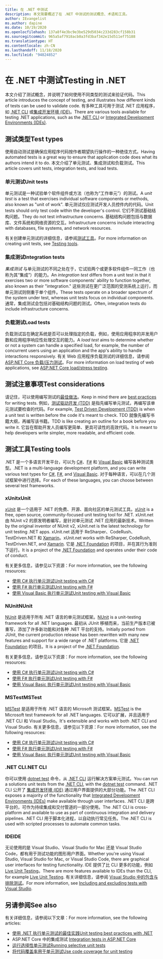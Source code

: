 ```yaml
---
title: 在 .NET 中测试
description: 本文简要概述了在 .NET 中测试的测试概念、术语和工具。
author: IEvangelist
ms.author: dapine
ms.date: 10/19/2020
ms.openlocfilehash: 137a8f4e3bc9e3be529d5034c233d283cf158b31
ms.sourcegitcommit: 965a5af7918acb0a3fd3baf342e15d511ef75188
ms.translationtype: HT
ms.contentlocale: zh-CN
ms.lasthandoff: 11/18/2020
ms.locfileid: "94824852"
---
```

# <a name="testing-in-net"></a><span data-ttu-id="b8459-103">在 .NET 中测试</span><span class="sxs-lookup"><span data-stu-id="b8459-103">Testing in .NET</span></span>

<span data-ttu-id="b8459-104">本文介绍了测试概念，并说明了如何使用不同类型的测试来验证代码。</span><span class="sxs-lookup"><span data-stu-id="b8459-104">This article introduces the concept of testing, and illustrates how different kinds of tests can be used to validate code.</span></span> <span data-ttu-id="b8459-105">有多种工具可用于测试 .NET 应用程序，如 [.NET CLI](#net-cli) 或[集成开发环境 (IDE)](#ide)。</span><span class="sxs-lookup"><span data-stu-id="b8459-105">There are various tools available for testing .NET applications, such as the [.NET CLI](#net-cli) or [Integrated Development Environments (IDEs)](#ide).</span></span>

## <a name="test-types"></a><span data-ttu-id="b8459-106">测试类型</span><span class="sxs-lookup"><span data-stu-id="b8459-106">Test types</span></span>

<span data-ttu-id="b8459-107">使用自动测试是确保应用程序代码按作者期望执行操作的一种绝佳方式。</span><span class="sxs-lookup"><span data-stu-id="b8459-107">Having automated tests is a great way to ensure that application code does what its authors intend it to do.</span></span> <span data-ttu-id="b8459-108">本文介绍了单元测试、集成测试和负载测试。</span><span class="sxs-lookup"><span data-stu-id="b8459-108">This article covers unit tests, integration tests, and load tests.</span></span>

### <a name="unit-tests"></a><span data-ttu-id="b8459-109">单元测试</span><span class="sxs-lookup"><span data-stu-id="b8459-109">Unit tests</span></span>

<span data-ttu-id="b8459-110">单元测试是一种试验单个软件组件或方法（也称为“工作单元”）的测试。</span><span class="sxs-lookup"><span data-stu-id="b8459-110">A *unit test* is a test that exercises individual software components or methods, also known as "unit of work".</span></span> <span data-ttu-id="b8459-111">单元测试仅应测试开发人员控件内的代码。</span><span class="sxs-lookup"><span data-stu-id="b8459-111">Unit tests should only test code within the developer's control.</span></span> <span data-ttu-id="b8459-112">它们不测试基础结构问题。</span><span class="sxs-lookup"><span data-stu-id="b8459-112">They do not test infrastructure concerns.</span></span> <span data-ttu-id="b8459-113">基础结构问题包括与数据库、文件系统和网络资源的交互。</span><span class="sxs-lookup"><span data-stu-id="b8459-113">Infrastructure concerns include interacting with databases, file systems, and network resources.</span></span>

<span data-ttu-id="b8459-114">有关创建单元测试的详细信息，请参阅[测试工具](#testing-tools)。</span><span class="sxs-lookup"><span data-stu-id="b8459-114">For more information on creating unit tests, see [Testing tools](#testing-tools).</span></span>

### <a name="integration-tests"></a><span data-ttu-id="b8459-115">集成测试</span><span class="sxs-lookup"><span data-stu-id="b8459-115">Integration tests</span></span>

<span data-ttu-id="b8459-116">*集成测试* 与单元测试的不同之处在于，它试验两个或更多软件组件一同工作（也称为其“集成”）的能力。</span><span class="sxs-lookup"><span data-stu-id="b8459-116">An *integration test* differs from a unit test in that it exercises two or more software components' ability to function together, also known as their "integration."</span></span> <span data-ttu-id="b8459-117">这些测试在更广泛范围的受测系统上运行，而单元测试则侧重于单个组件。</span><span class="sxs-lookup"><span data-stu-id="b8459-117">These tests operate on a broader spectrum of the system under test, whereas unit tests focus on individual components.</span></span> <span data-ttu-id="b8459-118">通常，集成测试会包括对基础结构问题的测试。</span><span class="sxs-lookup"><span data-stu-id="b8459-118">Often, integration tests do include infrastructure concerns.</span></span>

### <a name="load-tests"></a><span data-ttu-id="b8459-119">负载测试</span><span class="sxs-lookup"><span data-stu-id="b8459-119">Load tests</span></span>

<span data-ttu-id="b8459-120">负载测试旨在确定系统是否可以处理指定的负载，例如，使用应用程序的并发用户数和应用程序响应性处理交互的能力。</span><span class="sxs-lookup"><span data-stu-id="b8459-120">A *load test* aims to determine whether or not a system can handle a specified load, for example, the number of concurrent users using an application and the app's ability to handle interactions responsively.</span></span> <span data-ttu-id="b8459-121">有关 Web 应用程序负载测试的详细信息，请参阅 [ASP.NET Core 负载/压力测试](/aspnet/core/test/load-tests)。</span><span class="sxs-lookup"><span data-stu-id="b8459-121">For more information on load testing of web applications, see [ASP.NET Core load/stress testing](/aspnet/core/test/load-tests).</span></span>

## <a name="test-considerations"></a><span data-ttu-id="b8459-122">测试注意事项</span><span class="sxs-lookup"><span data-stu-id="b8459-122">Test considerations</span></span>

<span data-ttu-id="b8459-123">请记住，可以使用编写测试的[最佳做法](unit-testing-best-practices.md)。</span><span class="sxs-lookup"><span data-stu-id="b8459-123">Keep in mind there are [best practices](unit-testing-best-practices.md) for writing tests.</span></span> <span data-ttu-id="b8459-124">例如，[测试驱动开发 (TDD)](https://deviq.com/test-driven-development) 是指先编写单元测试，再编写该单元测试要检查的代码。</span><span class="sxs-lookup"><span data-stu-id="b8459-124">For example, [Test Driven Development (TDD)](https://deviq.com/test-driven-development) is when a unit test is written before the code it's meant to check.</span></span> <span data-ttu-id="b8459-125">TDD 就像先编写书籍大纲，再编写该书籍。</span><span class="sxs-lookup"><span data-stu-id="b8459-125">TDD is like creating an outline for a book before you write it.</span></span> <span data-ttu-id="b8459-126">它旨在帮助开发人员编写更简单、更具可读性的高效代码。</span><span class="sxs-lookup"><span data-stu-id="b8459-126">It is meant to help developers write simpler, more readable, and efficient code.</span></span>

## <a name="testing-tools"></a><span data-ttu-id="b8459-127">测试工具</span><span class="sxs-lookup"><span data-stu-id="b8459-127">Testing tools</span></span>

<span data-ttu-id="b8459-128">.NET 是一个多语言开发平台，可以为 [C#](../../csharp/index.yml)、[F#](../../fsharp/index.yml) 和 [Visual Basic](../../visual-basic/index.yml) 编写各种测试类型。</span><span class="sxs-lookup"><span data-stu-id="b8459-128">.NET is a multi-language development platform, and you can write various test types for [C#](../../csharp/index.yml), [F#](../../fsharp/index.yml), and [Visual Basic](../../visual-basic/index.yml).</span></span> <span data-ttu-id="b8459-129">对于每种语言，可以在几个测试框架中进行选择。</span><span class="sxs-lookup"><span data-stu-id="b8459-129">For each of these languages, you can choose between several test frameworks.</span></span>

### <a name="xunit"></a><span data-ttu-id="b8459-130">xUnit</span><span class="sxs-lookup"><span data-stu-id="b8459-130">xUnit</span></span>

<span data-ttu-id="b8459-131">[xUnit](https://xunit.net) 是一个适用于 .NET 的免费、开源、面向社区的单元测试工具。</span><span class="sxs-lookup"><span data-stu-id="b8459-131">[xUnit](https://xunit.net) is a free, open source, community-focused unit testing tool for .NET.</span></span> <span data-ttu-id="b8459-132">xUnit.net 由 NUnit v2 的原发明者编写，是针对单元测试 .NET 应用的最新技术。</span><span class="sxs-lookup"><span data-stu-id="b8459-132">Written by the original inventor of NUnit v2, xUnit.net is the latest technology for unit testing .NET apps.</span></span> <span data-ttu-id="b8459-133">xUnit.net 适用于 ReSharper、CodeRush、TestDriven.NET 和 [Xamarin](https://dotnet.microsoft.com/apps/xamarin)。</span><span class="sxs-lookup"><span data-stu-id="b8459-133">xUnit.net works with ReSharper, CodeRush, TestDriven.NET, and [Xamarin](https://dotnet.microsoft.com/apps/xamarin).</span></span> <span data-ttu-id="b8459-134">它是 [.NET Foundation](https://dotnetfoundation.org) 的项目，并在其行为准则下运行。</span><span class="sxs-lookup"><span data-stu-id="b8459-134">It is a project of the [.NET Foundation](https://dotnetfoundation.org) and operates under their code of conduct.</span></span>

<span data-ttu-id="b8459-135">有关更多信息，请参见以下资源：</span><span class="sxs-lookup"><span data-stu-id="b8459-135">For more information, see the following resources:</span></span>

- [<span data-ttu-id="b8459-136">使用 C# 执行单元测试</span><span class="sxs-lookup"><span data-stu-id="b8459-136">Unit testing with C#</span></span>](unit-testing-with-dotnet-test.md)
- [<span data-ttu-id="b8459-137">使用 F# 执行单元测试</span><span class="sxs-lookup"><span data-stu-id="b8459-137">Unit testing with F#</span></span>](unit-testing-fsharp-with-dotnet-test.md)
- [<span data-ttu-id="b8459-138">使用 Visual Basic 执行单元测试</span><span class="sxs-lookup"><span data-stu-id="b8459-138">Unit testing with Visual Basic</span></span>](unit-testing-visual-basic-with-dotnet-test.md)

### <a name="nunit"></a><span data-ttu-id="b8459-139">NUnit</span><span class="sxs-lookup"><span data-stu-id="b8459-139">NUnit</span></span>

<span data-ttu-id="b8459-140">[NUnit](https://nunit.org) 是适用于所有 .NET 语言的单元测试框架。</span><span class="sxs-lookup"><span data-stu-id="b8459-140">[NUnit](https://nunit.org) is a unit-testing framework for all .NET languages.</span></span> <span data-ttu-id="b8459-141">最初从 JUnit 移植而来，当前生产版本已被重写，添加了许多新功能和对各种 .NET 平台的支持。</span><span class="sxs-lookup"><span data-stu-id="b8459-141">Initially ported from JUnit, the current production release has been rewritten with many new features and support for a wide range of .NET platforms.</span></span> <span data-ttu-id="b8459-142">它是 [.NET Foundation](https://dotnetfoundation.org) 的项目。</span><span class="sxs-lookup"><span data-stu-id="b8459-142">It is a project of the [.NET Foundation](https://dotnetfoundation.org).</span></span>

<span data-ttu-id="b8459-143">有关更多信息，请参见以下资源：</span><span class="sxs-lookup"><span data-stu-id="b8459-143">For more information, see the following resources:</span></span>

- [<span data-ttu-id="b8459-144">使用 C# 执行单元测试</span><span class="sxs-lookup"><span data-stu-id="b8459-144">Unit testing with C#</span></span>](unit-testing-with-nunit.md)
- [<span data-ttu-id="b8459-145">使用 F# 执行单元测试</span><span class="sxs-lookup"><span data-stu-id="b8459-145">Unit testing with F#</span></span>](unit-testing-fsharp-with-nunit.md)
- [<span data-ttu-id="b8459-146">使用 Visual Basic 执行单元测试</span><span class="sxs-lookup"><span data-stu-id="b8459-146">Unit testing with Visual Basic</span></span>](unit-testing-visual-basic-with-nunit.md)

### <a name="mstest"></a><span data-ttu-id="b8459-147">MSTest</span><span class="sxs-lookup"><span data-stu-id="b8459-147">MSTest</span></span>

<span data-ttu-id="b8459-148">[MSTest](https://github.com/Microsoft/testfx-docs) 是适用于所有 .NET 语言的 Microsoft 测试框架。</span><span class="sxs-lookup"><span data-stu-id="b8459-148">[MSTest](https://github.com/Microsoft/testfx-docs) is the Microsoft test framework for all .NET languages.</span></span> <span data-ttu-id="b8459-149">它可以扩展，并且适用于 .NET CLI 和 Visual Studio。</span><span class="sxs-lookup"><span data-stu-id="b8459-149">It's extensible and works with both .NET CLI and Visual Studio.</span></span> <span data-ttu-id="b8459-150">有关更多信息，请参见以下资源：</span><span class="sxs-lookup"><span data-stu-id="b8459-150">For more information, see the following resources:</span></span>

- [<span data-ttu-id="b8459-151">使用 C# 执行单元测试</span><span class="sxs-lookup"><span data-stu-id="b8459-151">Unit testing with C#</span></span>](unit-testing-with-mstest.md)
- [<span data-ttu-id="b8459-152">使用 F# 执行单元测试</span><span class="sxs-lookup"><span data-stu-id="b8459-152">Unit testing with F#</span></span>](unit-testing-fsharp-with-mstest.md)
- [<span data-ttu-id="b8459-153">使用 Visual Basic 执行单元测试</span><span class="sxs-lookup"><span data-stu-id="b8459-153">Unit testing with Visual Basic</span></span>](unit-testing-visual-basic-with-mstest.md)

### <a name="net-cli"></a><span data-ttu-id="b8459-154">.NET CLI</span><span class="sxs-lookup"><span data-stu-id="b8459-154">.NET CLI</span></span>

<span data-ttu-id="b8459-155">你可以使用 [dotnet test](../tools/dotnet-test.md) 命令，从 [.NET CLI](../tools/index.md) 运行解决方案单元测试。</span><span class="sxs-lookup"><span data-stu-id="b8459-155">You can run a solutions unit tests from the [.NET CLI](../tools/index.md), with the [dotnet test](../tools/dotnet-test.md) command.</span></span> <span data-ttu-id="b8459-156">.NET CLI 公开了 [集成开发环境 (IDE)](#ide) 通过用户界面提供的大部分功能。</span><span class="sxs-lookup"><span data-stu-id="b8459-156">The .NET CLI exposes a majority of the functionality that [Integrated Development Environments (IDEs)](#ide) make available through user interfaces.</span></span> <span data-ttu-id="b8459-157">.NET CLI 是跨平台的，可作为持续集成和交付管道的一部分使用。</span><span class="sxs-lookup"><span data-stu-id="b8459-157">The .NET CLI is cross-platform and available to use as part of continuous integration and delivery pipelines.</span></span> <span data-ttu-id="b8459-158">.NET CLI 用于脚本化进程，以自动执行常见任务。</span><span class="sxs-lookup"><span data-stu-id="b8459-158">The .NET CLI is used with scripted processes to automate common tasks.</span></span>

### <a name="ide"></a><span data-ttu-id="b8459-159">IDE</span><span class="sxs-lookup"><span data-stu-id="b8459-159">IDE</span></span>

<span data-ttu-id="b8459-160">无论使用的是 Visual Studio、Visual Studio for Mac 还是 Visual Studio Code，都有用于测试功能的图形用户界面。</span><span class="sxs-lookup"><span data-stu-id="b8459-160">Whether you're using Visual Studio, Visual Studio for Mac, or Visual Studio Code, there are graphical user interfaces for testing functionality.</span></span> <span data-ttu-id="b8459-161">IDE 提供了比 CLI 更多的功能，例如 [Live Unit Testing](/visualstudio/test/live-unit-testing)。</span><span class="sxs-lookup"><span data-stu-id="b8459-161">There are more features available to IDEs than the CLI, for example [Live Unit Testing](/visualstudio/test/live-unit-testing).</span></span> <span data-ttu-id="b8459-162">有关详细信息，请参阅 [Visual Studio 中的包含与排除测试](/visualstudio/test/live-unit-testing#include-and-exclude-test-projects-and-test-methods)。</span><span class="sxs-lookup"><span data-stu-id="b8459-162">For more information, see [Including and excluding tests with Visual Studio](/visualstudio/test/live-unit-testing#include-and-exclude-test-projects-and-test-methods).</span></span>

## <a name="see-also"></a><span data-ttu-id="b8459-163">另请参阅</span><span class="sxs-lookup"><span data-stu-id="b8459-163">See also</span></span>

<span data-ttu-id="b8459-164">有关详细信息，请参阅以下文章：</span><span class="sxs-lookup"><span data-stu-id="b8459-164">For more information, see the following articles:</span></span>

- [<span data-ttu-id="b8459-165">使用 .NET 执行单元测试的最佳实践</span><span class="sxs-lookup"><span data-stu-id="b8459-165">Unit testing best practices with .NET</span></span>](unit-testing-best-practices.md)
- <span data-ttu-id="b8459-166">ASP.NET Core 中的集成测试  </span><span class="sxs-lookup"><span data-stu-id="b8459-166">[Integration tests in ASP.NET Core](/aspnet/core/test/integration-tests#test-app-prerequisites)</span></span>
- [<span data-ttu-id="b8459-167">运行选择性单元测试</span><span class="sxs-lookup"><span data-stu-id="b8459-167">Running selective unit tests</span></span>](selective-unit-tests.md)
- [<span data-ttu-id="b8459-168">将代码覆盖率用于单元测试</span><span class="sxs-lookup"><span data-stu-id="b8459-168">Use code coverage for unit testing</span></span>](unit-testing-code-coverage.md)
